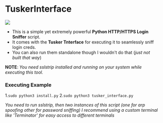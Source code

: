 # TuskerInterface


![](https://github.com/mage-master/TuskerInterface/blob/main/banner.png)

- This is a simple yet extremely powerful **Python HTTP/HTTPS Login Sniffer** script.
- It comes with the **Tusker Tnterface** for executing it to seamlessly sniff login creds.
- You can also run them standalone though I wouldn't do that (*just not built that way*)

**NOTE**: *You need sslstrip installed and running on your system while executing this tool.*

### Executing Example

1.```sudo python3 install.py```
2.```sudo python3 tusker_interface.py```

*You need to run sslstrip, then two instances of this script (one for arp spoofing other for password sniffing)*
*I recommend using a custom terminal like 'Terminator' for easy access to different terminals*
